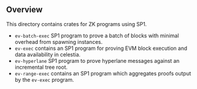 ## Overview

This directory contains crates for ZK programs using SP1. 

- `ev-batch-exec` SP1 program to prove a batch of blocks with minimal overhead from spawning instances.
- `ev-exec` contains an SP1 program for proving EVM block execution and data availability in celestia.
- `ev-hyperlane` SP1 program to prove hyperlane messages against an incremental tree root.
- `ev-range-exec` contains an SP1 program which aggregates proofs output by the `ev-exec` program.

